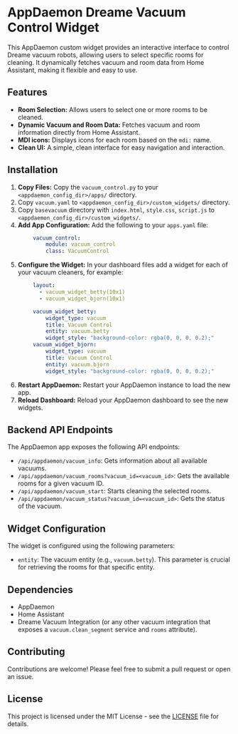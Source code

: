 # AppDaemon Dreame Vacuum Control Widget

This AppDaemon custom widget provides an interactive interface to control Dreame vacuum robots, allowing users to select specific rooms for cleaning. It dynamically fetches vacuum and room data from Home Assistant, making it flexible and easy to use.

## Features

*   **Room Selection:** Allows users to select one or more rooms to be cleaned.
*   **Dynamic Vacuum and Room Data:** Fetches vacuum and room information directly from Home Assistant.
*   **MDI icons:** Displays icons for each room based on the `mdi:` name.
*   **Clean UI:** A simple, clean interface for easy navigation and interaction.

## Installation

1.  **Copy Files:** Copy the `vacuum_control.py` to your `<appdaemon_config_dir>/apps/` directory.
2. Copy `vacuum.yaml` to `<appdaemon_config_dir>/custom_widgets/` directory.
3. Copy `basevacuum` directory with `index.html`, `style.css`, `script.js` to `<appdaemon_config_dir>/custom_widgets/`.
4.  **Add App Configuration:**
        Add the following to your `apps.yaml` file:

```yaml
        vacuum_control:
            module: vacuum_control
            class: VacuumControl
```

5.  **Configure the Widget:**
     In your dashboard files add a widget for each of your vacuum cleaners, for example:

```yaml
        layout:
          - vacuum_widget_betty(10x1)
          - vacuum_widget_bjorn(10x1)

        vacuum_widget_betty:
            widget_type: vacuum
            title: Vacuum Control
            entity: vacuum.betty
            widget_style: "background-color: rgba(0, 0, 0, 0.2);"
        vacuum_widget_bjorn:
            widget_type: vacuum
            title: Vacuum Control
            entity: vacuum.bjorn
            widget_style: "background-color: rgba(0, 0, 0, 0.2);"
```

6.  **Restart AppDaemon:** Restart your AppDaemon instance to load the new app.
7.  **Reload Dashboard:** Reload your AppDaemon dashboard to see the new widgets.

## Backend API Endpoints

The AppDaemon app exposes the following API endpoints:

*   `/api/appdaemon/vacuum_info`: Gets information about all available vacuums.
*   `/api/appdaemon/vacuum_rooms?vacuum_id=<vacuum_id>`: Gets the available rooms for a given vacuum ID.
*   `/api/appdaemon/vacuum_start`: Starts cleaning the selected rooms.
*  `/api/appdaemon/vacuum_status?vacuum_id=<vacuum_id>`: Gets the status of the vacuum.

## Widget Configuration

The widget is configured using the following parameters:

*   `entity`: The vacuum entity (e.g., `vacuum.betty`). This parameter is crucial for retrieving the rooms for that specific entity.

## Dependencies

*   AppDaemon
*   Home Assistant
*   Dreame Vacuum Integration (or any other vacuum integration that exposes a `vacuum.clean_segment` service and `rooms` attribute).

## Contributing

Contributions are welcome! Please feel free to submit a pull request or open an issue.

## License

This project is licensed under the MIT License - see the [LICENSE](LICENSE) file for details.
